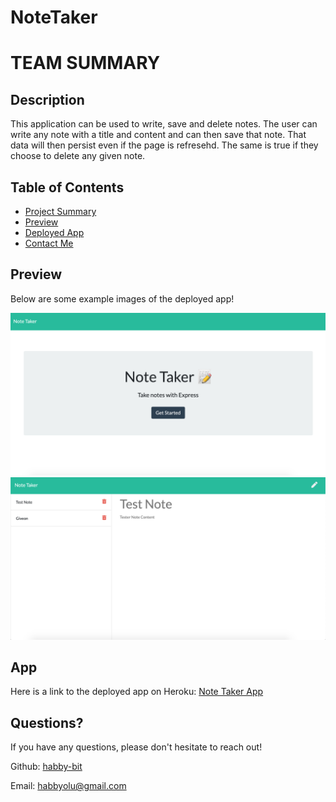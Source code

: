 # NoteTaker

# TEAM SUMMARY

## Description

This application can be used to write, save and delete notes. The user can write any note with a title and content and can then save that note. That data will then persist even if the page is refresehd. The same is true if they choose to delete any given note.

## Table of Contents

* [Project Summary](#description)
* [Preview](#preview)
* [Deployed App](#app)
* [Contact Me](#questions)
  
## Preview

Below are some example images of the deployed app!

![NotesExample](./assets/img/NoteTakerHome.png)
![NotesExample2](./assets/img/NoteTakerNotes.png)

## App

Here is a link to the deployed app on Heroku: [Note Taker App](https://handy-note-taker.herokuapp.com/)

## Questions?

If you have any questions, please don't hesitate to reach out!

Github: [habby-bit](https://github.com/habby-bit)
  
Email: [habbyolu@gmail.com](habbyolu@gmail.com)
